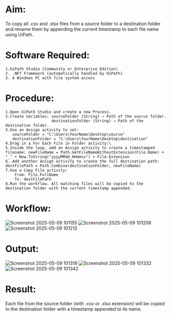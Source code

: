 # Aim:
To copy all .csv and .xlsx files from a source folder to a destination folder and rename them by appending the current timestamp to each file name using UiPath.

# Software Required:
```
1.UiPath Studio (Community or Enterprise Edition)
2. .NET Framework (automatically handled by UiPath)
3. A Windows PC with file system access
```

# Procedure:
```
1.Open UiPath Studio and create a new Process.
2.Create Variables: sourceFolder (String) → Path of the source folder.
                    destinationFolder (String) → Path of the destination folder.
3.Use an Assign activity to set:
   sourceFolder = "C:\Users\YourName\Desktop\source"
   destinationFolder = "C:\Users\YourName\Desktop\destination"
4.Drag in a For Each File in Folder activity:\
5.Inside the loop, add an Assign activity to create a timestamped filename: newFileName = Path.GetFileNameWithoutExtension(File.Name) + "_" + Now.ToString("yyyyMMdd_HHmmss") + File.Extension
6..Add another Assign activity to create the full destination path:  destFilePath = Path.Combine(destinationFolder, newFileName)
7.Use a Copy File activity:
    From: File.FullName
    To: destFilePath
8.Run the workflow. All matching files will be copied to the destination folder with the current timestamp appended.
```
# Workflow:
![Screenshot 2025-05-09 101155](https://github.com/user-attachments/assets/b117f282-952d-43f7-986a-c35616b05a89)
![Screenshot 2025-05-09 101206](https://github.com/user-attachments/assets/e21f2dcc-b37a-4f4f-b35e-40aaef18045b)
![Screenshot 2025-05-09 101212](https://github.com/user-attachments/assets/2519fa7e-7ea8-45e8-8ddc-ac12bb7ace9b)


# Output:
![Screenshot 2025-05-09 101319](https://github.com/user-attachments/assets/3f2eba86-aa51-432f-849b-b0af1ac8695d)
![Screenshot 2025-05-09 101332](https://github.com/user-attachments/assets/f159b42e-e9a3-40ae-b7ec-9b2d1f3f387a)
![Screenshot 2025-05-09 101342](https://github.com/user-attachments/assets/775b69d5-7342-433e-959d-820f8b305cee)

# Result:
Each file from the source folder (with .csv or .xlsx extension) will be copied to the destination folder with a timestamp appended to its name.
